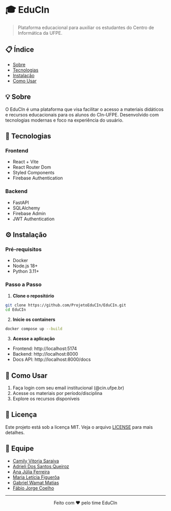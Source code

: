 # 🎓 EduCIn

> Plataforma educacional para auxiliar os estudantes do Centro de Informática da UFPE.

## 📋 Índice

- [Sobre](#-sobre)
- [Tecnologias](#-tecnologias)
- [Instalação](#-instalação)
- [Como Usar](#-como-usar)

## 💡 Sobre

O EduCIn é uma plataforma que visa facilitar o acesso a materiais didáticos e recursos educacionais para os alunos do CIn-UFPE. Desenvolvido com tecnologias modernas e foco na experiência do usuário.

## 🚀 Tecnologias

### Frontend

- React + Vite
- React Router Dom
- Styled Components
- Firebase Authentication

### Backend

- FastAPI
- SQLAlchemy
- Firebase Admin
- JWT Authentication

## ⚙️ Instalação

### Pré-requisitos

- Docker
- Node.js 18+
- Python 3.11+

### Passo a Passo

1. **Clone o repositório**

```bash
git clone https://github.com/ProjetoEduCIn/EduCIn.git
cd EduCIn
```

2. **Inicie os containers**

```bash
docker compose up --build
```

3. **Acesse a aplicação**

- Frontend: http://localhost:5174
- Backend: http://localhost:8000
- Docs API: http://localhost:8000/docs

## 🎯 Como Usar

1. Faça login com seu email institucional (@cin.ufpe.br)
2. Acesse os materiais por período/disciplina
3. Explore os recursos disponíveis

## 📝 Licença

Este projeto está sob a licença MIT. Veja o arquivo [LICENSE](LICENSE) para mais detalhes.

## 👥 Equipe

- [Camily Vitoria Saraiva](https://github.com/CamilySaraiva)
- [Adrieli Dos Santos Queiroz](https://github.com/adriqueirozz)
- [Ana Júlia Ferreira ](https://github.com/jujubsfs)
- [Maria Letícia Figuerôa](https://github.com/LetsSI)
- [Gabriel Wamat Matias](https://github.com/Gabriel-Wamat)
- [Fábio Jorge Coelho ](https://github.com/FabinhoFarias)

---

<p align="center">
Feito com ❤️ pelo time EduCIn
</p>
